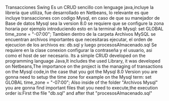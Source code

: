 
Transacciones Swing Es un CRUD sencillo con lenguage java,incluye la libreria que utiliza, fue desarrollado en Netbeans, lo relevante es que incluye transacciones con codigo Mysql, en caso de que su manejador de Base de datos Mysql sea la version 8.0 se requiere que se configure la zona horaria por ejemplo introduciendo esto en la terminal de Mysql: set GLOBAL time_zone = "-07:00"; Tambien dentro de la carpeta Archivos MySQL se encuentran archivos importantes que necesitaras ejecutar, el orden de ejecucion de los archivos es: db.sql y luego procesosAlmacenado.sql Se requiere en la clase conexion configurar la contraseña y el usuario, asi como el host de ser necesario. Its a simple CRUD developed on the programming language Java,It includes the used Library, it was developed on Netbeans,The importance on the project is the managing of transactions on the Mysql code,in the case that you got the Mysql 8.0 Version you are gonna need to setup the time zone for example on the Mysql term: set GLOBAL time_zone = "-07:00"; Also inside of the folder "Archivos Mysql" you are gonna find important files that you need to execute,the execution order is:First the file "db.sql" and after that "procesosAlmacenado.sql"

